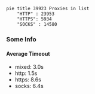 
```mermaid
pie title 39923 Proxies in list
    "HTTP" : 23953
    "HTTPS": 5934
    "SOCKS" : 14580
```

### Some Info
#### Average Timeout

- mixed: 3.0s
- http: 1.5s
- https: 8.6s
- socks: 6.4s